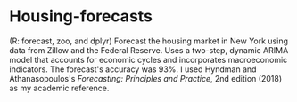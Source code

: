 # Housing-forecasts
(R: forecast, zoo, and dplyr) Forecast the housing market in New York using data from Zillow and the Federal Reserve. Uses a two-step, dynamic ARIMA model that accounts for economic cycles and incorporates macroeconomic indicators. The forecast's accuracy was 93%. I used Hyndman and Athanasopoulos's *Forecasting: Principles and Practice*, 2nd edition (2018) as my academic reference.
